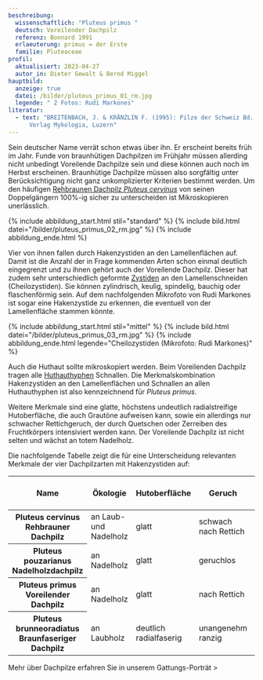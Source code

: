 ```yaml
---
beschreibung:
  wissenschaftlich: "Pluteus primus "
  deutsch: Voreilender Dachpilz
  referenz: Bonnard 1991
  erlaeuterung: primus = der Erste
  familie: Pluteaceae
profil:
  aktualisiert: 2023-04-27
  autor_in: Dieter Gewalt & Bernd Miggel
hauptbild:
  anzeige: true
  datei: /bilder/pluteus_primus_01_rm.jpg
  legende: " 2 Fotos: Rudi Markones"
literatur:
  - text: "BREITENBACH, J. & KRÄNZLIN F. (1995): Pilze der Schweiz Bd. 4: Nr. 122 -
      Verlag Mykologia, Luzern"
---
```

Sein deutscher Name verrät schon etwas über ihn. Er erscheint bereits früh im Jahr. Funde von braunhütigen Dachpilzen im Frühjahr müssen allerding nicht unbedingt Voreilende Dachpilze sein und diese können auch noch im Herbst erscheinen. Braunhütige Dachpilze müssen also sorgfältig unter Berücksichtigung nicht ganz unkomplizierter Kriterien bestimmt werden. Um den häufigen [Rehbraunen Dachpilz *Pluteus cervinus*](/pilze/pluteus-cervinus-rehbrauner-dachpilz) von seinen Doppelgängern 100%-ig sicher zu unterscheiden ist Mikroskopieren unerlässlich.

{% include abbildung_start.html stil="standard" %}
{% include bild.html datei="/bilder/pluteus_primus_02_rm.jpg" %}
{% include abbildung_ende.html %}

Vier von ihnen fallen durch Hakenzystiden an den Lamellenflächen auf. Damit ist die Anzahl der in Frage kommenden Arten schon einmal deutlich eingegrenzt und zu ihnen gehört auch der Voreilende Dachpilz. Dieser hat zudem sehr unterschiedlich geformte [Zystiden](Zystiden "Glossar") an den Lamellenschneiden (Cheilozystiden). Sie können zylindrisch, keulig, spindelig, bauchig oder flaschenförmig sein. Auf dem nachfolgenden Mikrofoto von Rudi Markones ist sogar eine Hakenzystide zu erkennen, die eventuell von der Lamellenfläche stammen könnte.

{% include abbildung_start.html stil="mittel" %}
{% include bild.html datei="/bilder/pluteus_primus_03_rm.jpg" %}
{% include abbildung_ende.html legende="Cheilozystiden (Mikrofoto: Rudi Markones)" %}

Auch die Huthaut sollte mikroskopiert werden. Beim Voreilenden Dachpilz tragen alle [Huthauthyphen](Hyphen "Glossar") Schnallen. Die Merkmalskombination Hakenzystiden an den Lamellenflächen und Schnallen an allen Huthauthyphen ist also kennzeichnend für *Pluteus primus*.

Weitere Merkmale sind eine glatte, höchstens undeutlich radialstreifige Hutoberfläche, die auch Grautöne aufweisen kann, sowie ein allerdings nur schwacher Rettichgeruch, der durch Quetschen oder Zerreiben des Fruchtkörpers intensiviert werden kann. Der Voreilende Dachpilz ist nicht selten und wächst an totem Nadelholz.

Die nachfolgende Tabelle zeigt die für eine Unterscheidung relevanten Merkmale der vier Dachpilzarten mit Hakenzystiden auf:

<div class="table-responsive">
  <table class="table">
    <thead>
      <tr>
        <th>Name</th>
        <th>Ökologie</th>
        <th>Hutoberfläche</th>        
        <th>Geruch</th>
        <th>Schnallen an den Huthauthyphen</th>
      </tr>
    </thead>
    <tbody>
      <tr>
        <th>Pluteus cervinus<br />Rehbrauner Dachpilz</th>
        <td>an Laub- und Nadelholz</td>
        <td>glatt</td>
        <td>schwach nach Rettich</td>
        <td>keine</td>        
      </tr>
      <tr>
        <th>Pluteus pouzarianus<br />Nadelholzdachpilz</th>
        <td>an Nadelholz</td>
        <td>glatt</td>
        <td>geruchlos</td>
        <td>an 10 - 40% der Septen</td>        
      </tr>
      <tr>
        <th>Pluteus primus<br />Voreilender Dachpilz</th>
        <td>an Nadelholz</td>
        <td>glatt</td>
        <td>nach Rettich</td>
        <td>an allen Septen</td>        
      </tr>
      <tr>
        <th>Pluteus brunneoradiatus<br />Braunfaseriger Dachpilz</th>
        <td>an Laubholz</td>
        <td>deutlich radialfaserig</td>
        <td>unangenehm ranzig</td>
        <td>keine</td>        
      </tr>
    </tbody>
  </table>
</div>

Mehr über Dachpilze erfahren Sie in unserem Gattungs-Porträt >